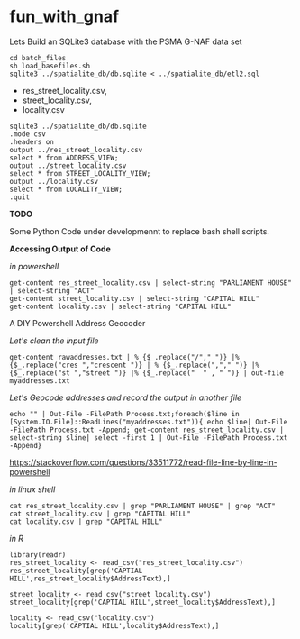 # fun_with_gnaf
Lets Build an SQLite3 database with the PSMA G-NAF data set

```
cd batch_files
sh load_basefiles.sh
sqlite3 ../spatialite_db/db.sqlite < ../spatialite_db/etl2.sql
```


- res_street_locality.csv,
- street_locality.csv,
- locality.csv

```
sqlite3 ../spatialite_db/db.sqlite
.mode csv
.headers on
output ../res_street_locality.csv
select * from ADDRESS_VIEW;
output ../street_locality.csv
select * from STREET_LOCALITY_VIEW;
output ../locality.csv
select * from LOCALITY_VIEW;
.quit
```

**TODO**

Some Python Code under developmennt to replace bash shell scripts.

**Accessing Output of Code**

*in powershell*

```
get-content res_street_locality.csv | select-string "PARLIAMENT HOUSE" | select-string "ACT"
get-content street_locality.csv | select-string "CAPITAL HILL"
get-content locality.csv | select-string "CAPITAL HILL"

```

A DIY Powershell Address Geocoder

*Let's clean the input file*
```
get-content rawaddresses.txt | % {$_.replace("/"," ")} |% {$_.replace("cres ","crescent ")} | % {$_.replace(","," ")} |% {$_.replace("st ","street ")} |% {$_.replace("  " , " ")} | out-file myaddresses.txt
```
*Let's Geocode addresses and record the output in another file*
```
echo "" | Out-File -FilePath Process.txt;foreach($line in [System.IO.File]::ReadLines("myaddresses.txt")){ echo $line| Out-File -FilePath Process.txt -Append; get-content res_street_locality.csv | select-string $line| select -first 1 | Out-File -FilePath Process.txt -Append}
```


https://stackoverflow.com/questions/33511772/read-file-line-by-line-in-powershell

*in linux shell*

```
cat res_street_locality.csv | grep "PARLIAMENT HOUSE" | grep "ACT"
cat street_locality.csv | grep "CAPITAL HILL" 
cat locality.csv | grep "CAPITAL HILL"
```
*in R*

```
library(readr)
res_street_locality <- read_csv("res_street_locality.csv")
res_street_locality[grep('CAPTIAL HILL',res_street_locality$AddressText),]

street_locality <- read_csv("street_locality.csv")
street_locality[grep('CAPTIAL HILL',street_locality$AddressText),]

locality <- read_csv("locality.csv")
locality[grep('CAPTIAL HILL',locality$AddressText),]
```

